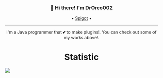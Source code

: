 <h3 align="center">👋 Hi there! I'm DrOreo002</h3>
<p align="center">
  • <a href="https://www.spigotmc.org/resources/authors/droreo002.416123/">Spigot</a> •
</p>

---
<div align="center">
  I'm a Java programmer that 💕 to make plugins!. You can check out some of my works above!.<br>
  <h1>Statistic</h1>
</div>
<a href="https://github.com/anuraghazra/github-readme-stats" align="center">
  <img align="center" src="https://github-readme-stats.vercel.app/api?username=droreo002&show_icons=true" />
</a>
